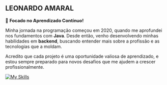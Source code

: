 ## LEONARDO AMARAL

🎯 **Focado no Aprendizado Contínuo!**

Minha jornada na programação começou em 2020, quando me aprofundei nos fundamentos com **Java**. Desde então, venho desenvolvendo minhas habilidades em **backend**, buscando entender mais sobre a profissão e as tecnologias que a moldam.

Acredito que cada projeto é uma oportunidade valiosa de aprendizado, e estou sempre preparado para novos desafios que me ajudem a crescer profissionalmente.

[![My Skills](https://skillicons.dev/icons?i=java,spring,maven,nodejs,typescript,react,sequelize,mysql,postgres,mongodb,docker)](https://skillicons.dev)
